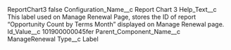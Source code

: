 <?xml version="1.0" encoding="UTF-8"?>
<CustomMetadata xmlns="http://soap.sforce.com/2006/04/metadata" xmlns:xsi="http://www.w3.org/2001/XMLSchema-instance" xmlns:xsd="http://www.w3.org/2001/XMLSchema">
    <label>ReportChart3</label>
    <protected>false</protected>
    <values>
        <field>Configuration_Name__c</field>
        <value xsi:type="xsd:string">Report Chart 3</value>
    </values>
    <values>
        <field>Help_Text__c</field>
        <value xsi:type="xsd:string">This label used on Manage Renewal Page, stores the ID of report “Opportunity Count by Terms Month” displayed on Manage Renewal page.</value>
    </values>
    <values>
        <field>Id_Value__c</field>
        <value xsi:type="xsd:string">101900000045fer</value>
    </values>
    <values>
        <field>Parent_Component_Name__c</field>
        <value xsi:type="xsd:string">ManageRenewal</value>
    </values>
    <values>
        <field>Type__c</field>
        <value xsi:type="xsd:string">Label</value>
    </values>
</CustomMetadata>
